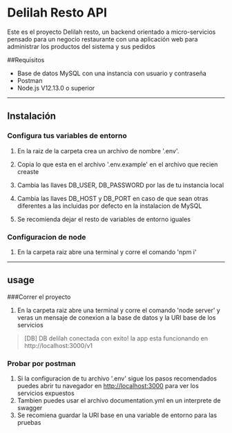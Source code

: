 # Delilah Resto API
Este es el proyecto Delilah resto, un backend orientado a micro-servicios pensado para un negocio restaurante con una aplicación web para administrar los productos del sistema y sus pedidos

##Requisitos
* Base de datos MySQL con una instancia con usuario y contraseña
* Postman
* Node.js V12.13.0 o superior

----
## Instalación
### Configura tus variables de entorno

1. En la raiz de la carpeta crea un archivo de nombre '.env'. 

2. Copia lo que esta en el archivo '.env.example' en el archivo que recien creaste 

3. Cambia las llaves DB_USER, DB_PASSWORD por las de tu instancia local

4. Cambia las llaves DB_HOST y DB_PORT en caso de que sean otras diferentes a las incluidas por defecto en la instalacion de MySQL

5. Se recomienda dejar el resto de variables de entorno iguales

### Configuracion de node

1. En la carpeta raiz abre una terminal y corre el comando 'npm i'


----
## usage
###Correr el proyecto
1. En la carpeta raiz abre una terminal y corre el comando 'node server' y veras un mensaje de conexion a la base de datos y la URI base de los servicios

>[DB] DB delilah conectada con exito! 
>la app esta funcionando en http://localhost:3000/v1

### Probar por postman
1. Si la configuracion de tu archivo '.env' sigue los pasos recomendados puedes abrir tu navegador en [http://localhost:3000](http://localhost:3000) para ver los servicios expuestos
3. Tambien puedes usar el archivo documentation.yml en un interprete de swagger
4. Se recomiena guardar la URI base en una variable de entorno para las pruebas


